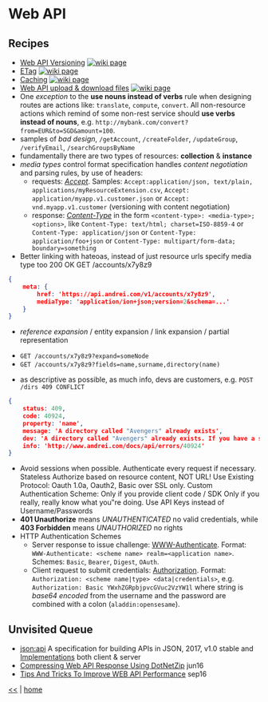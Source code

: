 # Web API

## Recipes

+ [Web API Versioning](webApiVersion.md) 
[![wiki page](https://img.shields.io/badge/wiki-page-green.svg)](webApiVersion.md)
+ [ETag](etag.md) 
[![wiki page](https://img.shields.io/badge/wiki-page-green.svg)](etag.md)
+ [Caching](cache.md) 
[![wiki page](https://img.shields.io/badge/wiki-page-green.svg)](cache.md)
+ [Web API upload & download files](./webApiUpDownLoad.md) 
[![wiki page](https://img.shields.io/badge/wiki-page-green.svg)](./webApiUpDownLoad.md)
+ One _exception_ to the **use nouns instead of verbs** rule when designing routes are actions like: `translate`, `compute`, `convert`. All non-resource actions which remind of some non-rest service should **use verbs instead of nouns**, e.g. 
`http://mybank.com/convert?from=EUR&to=SGD&amount=100`.
+ samples of _bad design_, `/getAccount`, `/createFolder`, `/updateGroup`, `/verifyEmail`, `/searchGroupsByName`
+ fundamentally there are two types of resources: **collection** & **instance**
+ _media types_ control format specification handles _content negotiation_ and parsing rules, by use of headers: 
  - requests: [_Accept_](https://developer.mozilla.org/en-US/docs/Web/HTTP/Headers/Accept). Samples: `Accept:application/json, text/plain, applications/myResourceExtension.csv`, `Accept: application/myapp.v1.customer.json` or `Accept: vnd.myapp.v1.customer` (versioning with content negotiation) 
  - response: [_Content-Type_](https://developer.mozilla.org/en-US/docs/Web/HTTP/Headers/Content-Type) in the form `<content-type>: <media-type>;<options>`, like `Content-Type: text/html; charset=ISO-8859-4` or `Content-Type: application/json` or `Content-Type: application/foo+json` or `Content-Type: multipart/form-data; boundary=something`
+ Better linking with hateoas, instead of just resource urls specify media type too
200 OK GET /accounts/x7y8z9
```json
{
    meta: {
        href: 'https://api.andrei.com/v1/accounts/x7y8z9',
        mediaType: 'application/ion+json;version=2&schema=...'
    }
}
```
+ _reference expansion_ / entity expansion / link expansion / partial representation
- `GET /accounts/x7y8z9?expand=someNode`
- `GET /accounts/x7y8z9?fields=name,surname,directory(name)`
+ as descriptive as possible, as much info, devs are customers, e.g. `POST /dirs 409 CONFLICT`
```json
{
    status: 409, 
    code: 40924,
    property: 'name',
    message: 'A directory called "Avengers" already exists',
    dev: 'A directory called "Avengers" already exists. If you have a stale cache, expire it.',
    info: 'http://www.andrei.com/docs/api/errors/40924'
}
```
+ Avoid sessions when possible. Authenticate every request if necessary. Stateless Authorize based on resource content, NOT URL! Use Existing Protocol: Oauth 1.0a, Oauth2, Basic over SSL only. Custom Authentication Scheme: Only if you provide client code / SDK Only if you really, really know what you‟re doing. Use API Keys instead of Username/Passwords
+ **401 Unauthorize** means _UNAUTHENTICATED_ no valid credentials, while **403 Forbidden** means _UNAUTHORIZED_ no rights
+ HTTP Authentication Schemes 
  - Server response to issue challenge: [WWW-Authenticate](https://developer.mozilla.org/en-US/docs/Web/HTTP/Headers/WWW-Authenticate). Format: `WWW-Authenticate: <scheme name> realm=<application name>`. Schemes: `Basic`, `Bearer`, `Digest`, `OAuth`.     
  - Client request to submit credentials: [Authorization](https://developer.mozilla.org/en-US/docs/Web/HTTP/Headers/Authorization). Format: `Authorization: <scheme name|type> <data|credentials>`, e.g. `Authorization: Basic YWxhZGRpbjpvcGVuc2VzYW1l` where string is _base64 encoded_ from the username and the password are combined with a colon (`aladdin:opensesame`).

## Unvisited Queue

+ [json:api](http://jsonapi.org/) A specification for building APIs in JSON, 2017, v1.0 stable and [Implementations](http://jsonapi.org/implementations/) both client & server
+ [Compressing Web API Response Using DotNetZip](http://www.c-sharpcorner.com/article/compressing-web-api-response-to-using-dotnetzip/) jun16
+ [Tips And Tricks To Improve WEB API Performance](http://www.c-sharpcorner.com/article/important-steps-to-increasing-web-api-performance/) sep16

[<<](../REST.md)
|
[home](../README.md) 